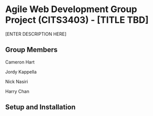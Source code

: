 # Agile Web Development Group Project (CITS3403) - [TITLE TBD]

[ENTER DESCRIPTION HERE]

## Group Members

Cameron Hart

Jordy Kappella

Nick Nasiri

Harry Chan

## Setup and Installation
